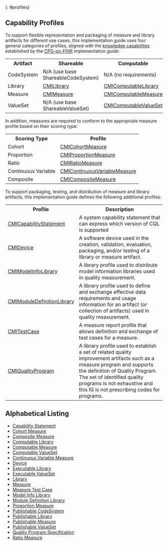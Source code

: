 {: #profiles}

## Capability Profiles

To support flexible representation and packaging of measure and library artifacts for different use cases, this implementation guide uses four general categories of profiles, aligned with the [knowledge capabilities](http://build.fhir.org/ig/HL7/cqf-recommendations/CodeSystem-cpg-knowledge-capability.html) established by the [CPG-on-FHIR](http://build.fhir.org/ig/HL7/cqf-recommendations) implementation guide:

<table>
  <tr><th>Artifact</th><th>Shareable</th><th>Computable</th><th>Publishable</th><th>Executable</th></tr>
  <tr><td>CodeSystem</td><td>N/A (use base ShareableCodeSystem)</td><td>N/A (no requirements)</td><td><a href="StructureDefinition-publishable-codesystem-cmi.html">CMIPublishableCodeSystem</a></td><td>N/A (no requirements)</td></tr>
  <tr><td>Library</td><td><a href="StructureDefinition-library-cmi.html">CMILibrary</a></td><td><a href="StructureDefinition-computable-library-cmi.html">CMIComputableLibrary</a></td><td><a href="StructureDefinition-publishable-library-cmi.html">CMIPublishableLibrary</a></td><td><a href="StructureDefinition-executable-library-cmi.html">CMIExecutableLibrary</a></td></tr>
  <tr><td>Measure</td><td><a href="StructureDefinition-measure-cmi.html">CMIMeasure</a></td><td><a href="StructureDefinition-computable-measure-cmi.html">CMIComputableMeasure</a></td><td><a href="StructureDefinition-publishable-measure-cmi.html">CMIPublishableMeasure</a></td><td><a href="StructureDefinition-executable-measure-cmi.html">CMIExecutableMeasure</a></td></tr>
  <tr><td>ValueSet</td><td>N/A (use base ShareableValueSet)</td><td><a href="StructureDefinition-computable-valueset-cmi.html">CMIComputableValueSet</a></td><td><a href="StructureDefinition-publishable-valueset-cmi.html">CMIPublishableValueSet</a></td><td><a href="StructureDefinition-executable-valueset-cmi.html">CMIExecutableValueSet</a></td></tr>

</table>

In addition, measures are required to conform to the appropriate measure profile based on their scoring type:

<table>
  <tr><th>Scoring Type</th><th>Profile</th></tr>
  <tr><td>Cohort</td><td><a href="StructureDefinition-cohort-measure-cmi.html">CMICohortMeasure</a></td></tr>
  <tr><td>Proportion</td><td><a href="StructureDefinition-proportion-measure-cmi.html">CMIProportionMeasure</a></td></tr>
  <tr><td>Ratio</td><td><a href="StructureDefinition-ratio-measure-cmi.html">CMIRatioMeasure</a></td></tr>
  <tr><td>Continuous Variable</td><td><a href="StructureDefinition-cv-measure-cmi.html">CMIContinuousVariableMeasure</a></td></tr>
  <tr><td>Composite</td><td><a href="StructureDefinition-composite-measure-cmi.html">CMICompositeMeasure</a></td></tr>
</table>

To support packaging, testing, and distribution of measure and library artifacts, this implementation guide defines the following additional profiles:

<table>
  <tr><th>Profile</th><th>Description</th></tr>
  <tr><td><a href="StructureDefinition-capability-statement-cmi.html">CMICapabilityStatement</a></td><td>A system capability statement that can express which version of CQL is supported</td></tr>
  <tr><td><a href="StructureDefinition-device-softwaresystem-cmi.html">CMIDevice</a></td><td>A software device used in the creation, validation, evaluation, packaging, and/or testing of a library or measure artifact.</td></tr>
  <tr><td><a href="StructureDefinition-modelinfo-library-cmi.html">CMIModelInfoLibrary</a></td><td>A library profile used to distribute model information libraries used in quality measurement.</td></tr>
  <tr><td><a href="StructureDefinition-module-definition-library-cmi.html">CMIModuleDefinitionLibrary</a></td><td>A library profile used to define and exchange effective data requirements and usage information for an artifact (or collection of artifacts) used in quality measurement.</td></tr>
  <tr><td><a href="StructureDefinition-test-case-cmi.html">CMITestCase</a></td><td>A measure report profile that allows definition and exchange of test cases for a measure.</td></tr>
  <tr><td><a href="StructureDefinition-quality-program-cmi.html">CMIQualityProgram</a></td><td>A library profile used to establish a set of related quality improvement artifacts such as a measure program and supports the definition of Quality Program. The set of identified quality programs is not exhaustive and this IG is not prescribing codes for programs.</td></tr>
</table>

## Alphabetical Listing

- [Capability Statement](StructureDefinition-capability-statement-cmi.html)
- [Cohort Measure](StructureDefinition-cohort-measure-cmi.html)
- [Composite Measure](StructureDefinition-composite-measure-cmi.html)
- [Computable Library](StructureDefinition-computable-library-cmi.html)
- [Computable Measure](StructureDefinition-computable-measure-cmi.html)
- [Computable ValueSet](StructureDefinition-computable-valueset-cmi.html)
- [Continuous Variable Measure](StructureDefinition-cv-measure-cmi.html)
- [Device](StructureDefinition-device-softwaresystem-cmi.html)
- [Executable Library](StructureDefinition-executable-library-cmi.html)
- [Executable ValueSet](StructureDefinition-executable-valueset-cmi.html)
- [Library](StructureDefinition-library-cmi.html)
- [Measure](StructureDefinition-measure-cmi.html)
- [Measure Test Case](StructureDefinition-test-case-cmi.html)
- [Model Info Library](StructureDefinition-modelinfo-library-cmi.html)
- [Module Definition Library](StructureDefinition-module-definition-library-cmi.html)
- [Proportion Measure](StructureDefinition-proportion-measure-cmi.html)
- [Publishable CodeSystem](StructureDefinition-publishable-codesystem-cmi.html)
- [Publishable Library](StructureDefinition-publishable-library-cmi.html)
- [Publishable Measure](StructureDefinition-publishable-measure-cmi.html)
- [Publishable ValueSet](StructureDefinition-publishable-valueset-cmi.html)
- [Quality Program Specification](StructureDefinition-quality-program-cmi.html)
- [Ratio Measure](StructureDefinition-ratio-measure-cmi.html)
